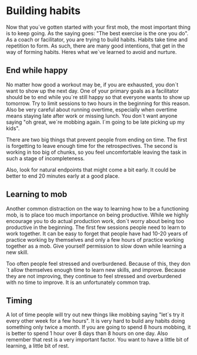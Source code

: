# Building habits

Now that you´ve gotten started with your first mob, the most important thing is to keep going. As the saying goes: "The best exercise is the one you do". As a coach or facilitator, you are trying to build habits. Habits take time and repetition to form. As such, there are many good intentions, that get in the way of forming habits. Heres what we´ve learned to avoid and nurture.

## End while happy

No matter how good a workout may be, if you are exhausted, you don´t want to show up the next day. One of your primary goals as a facilitator should be to end while you´re still happy so that everyone wants to show up tomorrow. Try to limit sessions to two hours in the beginning for this reason. Also be very careful about running overtime, especially when overtime means staying late after work or missing lunch. You don´t want anyone saying "oh great, we´re mobbing again. I´m going to be late picking up my kids".

There are two big things that prevent people from ending on time. The first is forgetting to leave enough time for the retrospectives. The second is working in too big of chunks, so you feel uncomfortable leaving the task in such a stage of incompleteness.

Also, look for natural endpoints that might come a bit early. It could be better to end 20 minutes early at a good place.

## Learning to mob

Another common distraction on the way to learning how to be a functioning mob, is to place too much importance on being productive. While we highly encourage you to do actual production work, don´t worry about being too productive in the beginning. The first few sessions people need to learn to work together. It can be easy to forget that people have had 10-20 years of practice working by themselves and only a few hours of practice working together as a mob. Give yourself permission to slow down while learning a new skill.

Too often people feel stressed and overburdened. Because of this, they don´t allow themselves enough time to learn new skills, and improve. Because they are not improving, they continue to feel stressed and overburdened with no time to improve. It is an unfortunately common trap.

## Timing

A lot of time people will try out new things like mobbing saying "let´s try it every other week for a few hours". It is very hard to build any habits doing something only twice a month. If you are going to spend 8 hours mobbing, it is better to spend 1 hour over 8 days than 8 hours on one day. Also remember that rest is a very important factor. You want to have a little bit of learning, a little bit of rest.
